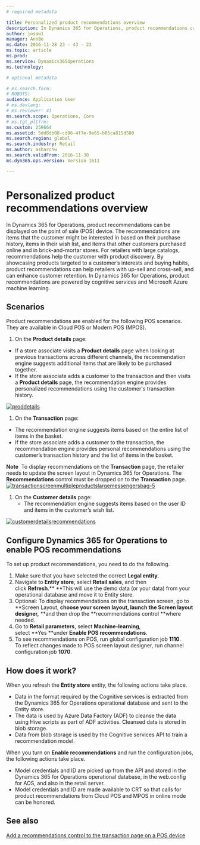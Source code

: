 ```yaml
---
# required metadata

title: Personalized product recommendations overview
description: In Dynamics 365 for Operations, product recommendations can be displayed on the point of sale (POS) device. The recommendations are items that the customer might be interested in based on their purchase history, items in their wish list, and items that other customers purchased online and in brick-and-mortar stores. For retailers with large catalogs, recommendations help the customer with product discovery. By showcasing products targeted to a customer’s interests and buying habits, product recommendations can help retailers with up-sell and cross-sell, and can enhance customer retention. In Dynamics 365 for Operations, product recommendations are powered by cognitive services and Microsoft Azure machine learning.
author: josaw1
manager: AnnBe
ms.date: 2016-11-28 23 - 43 - 23
ms.topic: article
ms.prod: 
ms.service: Dynamics365Operations
ms.technology: 

# optional metadata

# ms.search.form: 
# ROBOTS: 
audience: Application User
# ms.devlang: 
# ms.reviewer: 41
ms.search.scope: Operations, Core
# ms.tgt_pltfrm: 
ms.custom: 259664
ms.assetid: 5dd8db08-cd96-4f7e-9e65-b05ca815d580
ms.search.region: global
ms.search.industry: Retail
ms.author: asharchw
ms.search.validFrom: 2016-11-30
ms.dyn365.ops.version: Version 1611

---
```


# Personalized product recommendations overview

In Dynamics 365 for Operations, product recommendations can be displayed on the point of sale (POS) device. The recommendations are items that the customer might be interested in based on their purchase history, items in their wish list, and items that other customers purchased online and in brick-and-mortar stores. For retailers with large catalogs, recommendations help the customer with product discovery. By showcasing products targeted to a customer’s interests and buying habits, product recommendations can help retailers with up-sell and cross-sell, and can enhance customer retention. In Dynamics 365 for Operations, product recommendations are powered by cognitive services and Microsoft Azure machine learning.

Scenarios
---------

Product recommendations are enabled for the following POS scenarios. They are available in Cloud POS or Modern POS (MPOS).

1.  On the **Product details** page:

-   If a store associate visits a **Product details** page when looking at previous transactions across different channels, the recommendation engine suggests additional items that are likely to be purchased together.
-   If the store associate adds a customer to the transaction and then visits a **Product details** page, the recommendation engine provides personalized recommendations using the customer's transaction history.

[![proddetails](./media/proddetails.png)](./media/proddetails.png)

1.  On the **Transaction** page:

-   The recommendation engine suggests items based on the entire list of items in the basket.
-   If the store associate adds a customer to the transaction, the recommendation engine provides personal recommendations using the customer’s transaction history and the list of items in the basket.

**Note**  To display recommendations on the **Transaction** page, the retailer needs to update the screen layout in Dynamics 365 for Operations. The **Recommendations** control must be dropped on to the **Transaction** page. [![transactionscreenmultipleproductslargemessengersbag-5](./media/transactionscreenmultipleproductslargemessengersbag-5.jpg)](./media/transactionscreenmultipleproductslargemessengersbag-5.jpg)

1.  On the **Customer details** page:
    -   The recommendation engine suggests items based on the user ID and items in the customer’s wish list.

[![customerdetailsrecommendations](./media/customerdetailsrecommendations.png)](./media/customerdetailsrecommendations.png)

## Configure Dynamics 365 for Operations to enable POS recommendations
To set up product recommendations, you need to do the following.

1.  Make sure that you have selected the correct **Legal entity**.
2.  Navigate to **Entity store**, select **Retail sales**, and then click **Refresh**.** **This will use the demo data (or your data) from your operational database and move it to Entity store.
3.  Optional: To display recommendations on the transaction screen, go to **Screen Layout, **choose your screen layout, launch the **Screen layout designer**,** **and then drop the **recommendations control **where needed.
4.  Go to **Retail parameters**, select **Machine-learning**, select **Yes **under **Enable POS recommendations**.
5.  To see recommendations on POS, run global configuration job **1110**. To reflect changes made to POS screen layout designer, run channel configuration job **1070**.

## []()How does it work?
When you refresh the **Entity store** entity, the following actions take place.

-   Data in the format required by the Cognitive services is extracted from the Dynamics 365 for Operations operational database and sent to the Entity store.
-   The data is used by Azure Data Factory (ADF) to cleanse the data using Hive scripts as part of ADF activities. Cleansed data is stored in blob storage.
-   Data from blob storage is used by the Cognitive services API to train a recommendation model.

When you turn on **Enable recommendations** and run the configuration jobs, the following actions take place.

-   Model credentials and ID are picked up from the API and stored in the Dynamics 365 for Operations operational database, in the web.config for AOS, and also in the retail server.
-   Model credentials and ID are made available to CRT so that calls for product recommendations from Cloud POS and MPOS in online mode can be honored.


See also
--------

[Add a recommendations control to the transaction page on a POS device](add-recommendations-control-pos-screen.md)


